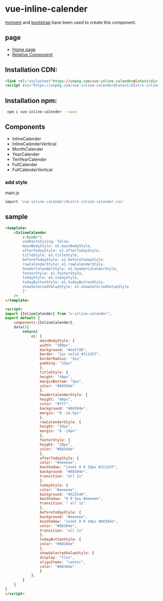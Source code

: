 # vue-inline-calender
[moment](https://www.npmjs.com/package/moment) and [bootstrap](https://getbootstrap.com/docs/4.3/getting-started/introduction/) have been used to create this component.




## page
* [Home page](https://mohammadrezaei0123.github.io/vue-inline-calender/)
* [Relative Component](https://www.npmjs.com/package/vue-inline-jalaali-calender)

## Installation CDN:
```html
<link rel="stylesheet"https://unpkg.com/vue-inline-calender@latest/dist/v-inline-calender.css">
<script src="https://unpkg.com/vue-inline-calender@latest/dist/v-inline-calender.common.js"></script>
```

## Installation npm:
```bash
 npm i vue-inline-calender --save
```

## Components
* InlineCalender
* InlineCalenderVertical
* MonthCalender
* YearCalender
* TenYearCalender
* FullCalender
* FullCalenderVertical

### add style
main.js
```bash
import 'vue-inline-calender/dist/v-inline-calender.css'
```
## sample

```html
<template>
    <InlineCalender
        v-bind="{
        useRaitoSizing: false,
        mainBodyStyle: e1.mainBodyStyle,
        afterTodayStyle: e1.afterTodayStyle,
        titleStyle: e1.titleStyle,
        beforeTodayStyle: e1.beforeTodayStyle,
        rowCalenderStyle: e1.rowCalenderStyle,
        headerCalenderStyle: e1.headerCalenderStyle,
        footerStyle: e1.footerStyle,
        todayStyle: e1.todayStyle,
        todayButtonStyle: e1.todayButtonStyle,
        showSelectedValueStyle: e1.showSelectedValueStyle
        }"
    />
</template>

<script>
import {InlineCalender} from "v-inline-calender";
export default {
    components:{InlineCalender},
    data(){
        return{
            e1: {
                mainBodyStyle: {
                width: "300px",
                background: "#eaffd0",
                border: "2px solid #311d3f",
                borderRadius: "5px",
                padding: "15px"
                },
                titleStyle: {
                height: "40px",
                marginBottom: "5px",
                color: "#88304e"
                },
                headerCalenderStyle: {
                height: "40px",
                color: "#fff",
                background: "#88304e",
                margin: "0 -14.5px"
                },
                rowCalenderStyle: {
                height: "50px",
                margin: "0 -14px"
                },
                footerStyle: {
                height: "20px",
                color: "#88304e"
                },
                afterTodayStyle: {
                color: "#eeeeee",
                boxShadow: "inset 0 0 10px #311d3f",
                background: "#88304e",
                transition: "all 1s"
                },
                todayStyle: {
                color: "#eeeeee",
                background: "#522546",
                boxShadow: "0 0 5px #eeeeee",
                transition: " all 1s"
                },
                beforeTodayStyle: {
                background: "#eeeeee",
                boxShadow: "inset 0 0 10px #88304e",
                color: "#88304e",
                transition: "all 1s"
                },
                todayButtonStyle: {
                color: "#88304e"
                },
                showSelectedValueStyle: {
                display: "flex",
                alignItems: "center",
                color: "#88304e"
                }
            },
        }
    }
}
</script>
```

